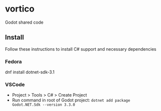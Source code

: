 # vortico
Godot shared code

## Install

Follow these instructions to install C# support and necessary dependencies

### Fedora

dnf install dotnet-sdk-3.1

### VSCode

* Project > Tools > C# > Create Project
* Run command in root of Godot project: `dotnet add package Godot.NET.Sdk --version 3.3.0`